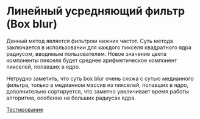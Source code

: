 # Линейный усредняющий фильтр (Box blur)
Данный метод является фильтром нижних частот. Суть метода заключается в использовании для каждого пикселя квадратного ядра радиусом, вводимым пользователем. Новое значение цвета компоненты пикселя будет среднее арифметическое компонент пикселей, попавших в ядро. 

Нетрудно заметить, что суть box blur очень схожа с сутью медианного фильтра, только в медианном массив из пикселей, попавших в ядро, дополнительно сортируется, что заметно увеличивает время работы алгоритма, особенно на больших радиусах ядра.

[Тестирование](content/boxBlur.jpg)
